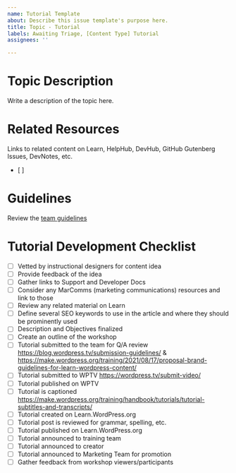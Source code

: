 ```yaml
---
name: Tutorial Template
about: Describe this issue template's purpose here.
title: Topic - Tutorial
labels: Awaiting Triage, [Content Type] Tutorial
assignees: ''

---
```


# Topic Description
Write a description of the topic here.

# Related Resources
Links to related content on Learn, HelpHub, DevHub, GitHub Gutenberg Issues, DevNotes, etc.
- [ ]

# Guidelines
Review the [team guidelines](https://make.wordpress.org/training/handbook/guidelines/)

# Tutorial Development Checklist

- [ ] Vetted by instructional designers for content idea
- [ ] Provide feedback of the idea
- [ ] Gather links to Support and Developer Docs
- [ ] Consider any MarComms (marketing communications) resources and link to those
- [ ] Review any related material on Learn
- [ ] Define several SEO keywords to use in the article and where they should be prominently used
- [ ] Description and Objectives finalized
- [ ] Create an outline of the workshop
- [ ] Tutorial submitted to the team for Q/A review https://blog.wordpress.tv/submission-guidelines/ & https://make.wordpress.org/training/2021/08/17/proposal-brand-guidelines-for-learn-wordpress-content/
- [ ] Tutorial submitted to WPTV https://wordpress.tv/submit-video/
- [ ] Tutorial published on WPTV
- [ ] Tutorial is captioned https://make.wordpress.org/training/handbook/tutorials/tutorial-subtitles-and-transcripts/
- [ ] Tutorial created on Learn.WordPress.org
- [ ] Tutorial post is reviewed for grammar, spelling, etc.
- [ ] Tutorial published on Learn.WordPress.org
- [ ] Tutorial announced to training team
- [ ] Tutorial announced to creator
- [ ] Tutorial announced to Marketing Team for promotion
- [ ] Gather feedback from workshop viewers/participants
